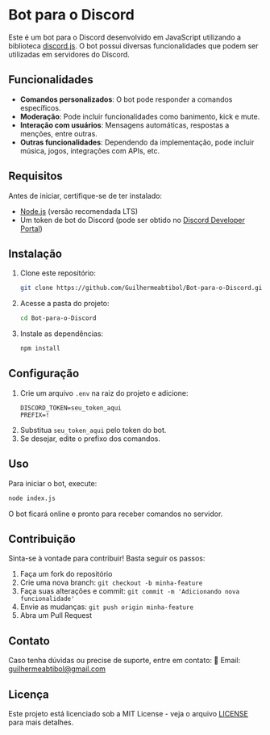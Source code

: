 # Bot para o Discord

Este é um bot para o Discord desenvolvido em JavaScript utilizando a biblioteca [discord.js](https://discord.js.org/). O bot possui diversas funcionalidades que podem ser utilizadas em servidores do Discord.

## Funcionalidades
- **Comandos personalizados**: O bot pode responder a comandos específicos.
- **Moderação**: Pode incluir funcionalidades como banimento, kick e mute.
- **Interação com usuários**: Mensagens automáticas, respostas a menções, entre outras.
- **Outras funcionalidades**: Dependendo da implementação, pode incluir música, jogos, integrações com APIs, etc.

## Requisitos
Antes de iniciar, certifique-se de ter instalado:
- [Node.js](https://nodejs.org/) (versão recomendada LTS)
- Um token de bot do Discord (pode ser obtido no [Discord Developer Portal](https://discord.com/developers/applications))

## Instalação
1. Clone este repositório:
   ```sh
   git clone https://github.com/Guilhermeabtibol/Bot-para-o-Discord.git
   ```
2. Acesse a pasta do projeto:
   ```sh
   cd Bot-para-o-Discord
   ```
3. Instale as dependências:
   ```sh
   npm install
   ```

## Configuração
1. Crie um arquivo `.env` na raiz do projeto e adicione:
   ```env
   DISCORD_TOKEN=seu_token_aqui
   PREFIX=!
   ```
2. Substitua `seu_token_aqui` pelo token do bot.
3. Se desejar, edite o prefixo dos comandos.

## Uso
Para iniciar o bot, execute:
```sh
node index.js
```

O bot ficará online e pronto para receber comandos no servidor.

## Contribuição
Sinta-se à vontade para contribuir! Basta seguir os passos:
1. Faça um fork do repositório
2. Crie uma nova branch: `git checkout -b minha-feature`
3. Faça suas alterações e commit: `git commit -m 'Adicionando nova funcionalidade'`
4. Envie as mudanças: `git push origin minha-feature`
5. Abra um Pull Request

## Contato
Caso tenha dúvidas ou precise de suporte, entre em contato:
📧 Email: guilhermeabtibol@gmail.com

## Licença
Este projeto está licenciado sob a MIT License - veja o arquivo [LICENSE](LICENSE) para mais detalhes.




